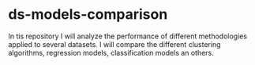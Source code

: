 # ds-models-comparison
In tis repository I will analyze the performance of different methodologies applied to several datasets. I will compare the different clustering algorithms, regression models, classification models an others. 
